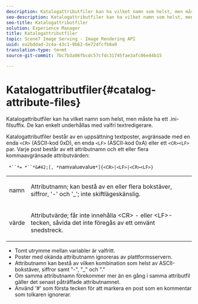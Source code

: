 ```yaml
---
description: Katalogattributfiler kan ha vilket namn som helst, men måste ha ett .ini-filsuffix. De kan enkelt underhållas med valfri textredigerare.
seo-description: Katalogattributfiler kan ha vilket namn som helst, men måste ha ett .ini-filsuffix. De kan enkelt underhållas med valfri textredigerare.
seo-title: Katalogattributfiler
solution: Experience Manager
title: Katalogattributfiler
topic: Scene7 Image Serving - Image Rendering API
uuid: ea2bddad-2c4a-43c1-9b62-6e724fcfb8a0
translation-type: tm+mt
source-git-commit: 7bc7b3a86fbcdc57cfdc31745fae3afc06e44b15

---
```



# Katalogattributfiler{#catalog-attribute-files}

Katalogattributfiler kan ha vilket namn som helst, men måste ha ett .ini-filsuffix. De kan enkelt underhållas med valfri textredigerare.

Katalogattributfiler består av en uppsättning textposter, avgränsade med en enda `<CR>` (ASCII-kod 0xD), en enda `<LF>` (ASCII-kod 0xA) eller ett `<CR><LF>` par. Varje post består av ett attributnamn och ett eller flera kommaavgränsade attributvärden:

` *``*= *``*&#42;[, *`namvaluevalue`*]{<CR>|<LF>|<CR><LF>}`

<table id="simpletable_8454AD549FDA421BA1469CDA44132773"> 
 <tr class="strow"> 
  <td class="stentry"> <p> <span class="codeph"> <span class="varname"> namn </span></span> </p> </td> 
  <td class="stentry"> <p>Attributnamn; kan bestå av en eller flera bokstäver, siffror, '-' och '_'; inte skiftlägeskänslig. </p> </td> 
 </tr> 
 <tr class="strow"> 
  <td class="stentry"> <p> <span class="codeph"> <span class="varname"> värde </span></span> </p> </td> 
  <td class="stentry"> <p>Attributvärde; får inte innehålla <span class="codeph"> &lt;CR&gt; </span>- eller <span class="codeph"> &lt;LF&gt;- </span> tecken, såvida det inte föregås av ett omvänt snedstreck. </p> </td> 
 </tr> 
</table>

* Tomt utrymme mellan variabler är valfritt.
* Poster med okända attributnamn ignoreras av plattformsservern.
* Attributnamn kan bestå av vilken kombination som helst av ASCII-bokstäver, siffror samt &quot;-&quot;, &quot;_&quot; och &quot;.&quot;
* Om samma attributnamn förekommer mer än en gång i samma attributfil gäller det senast påträffade attributnamnet.
* Använd &#39;#&#39; som första tecken för att markera en post som en kommentar som tolkaren ignorerar.

